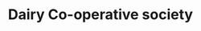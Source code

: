 ---
title: "Dairy Co-operative society"
url: /kuzhikkattussery/dairy-co-operative-society/
shop: Milch
---